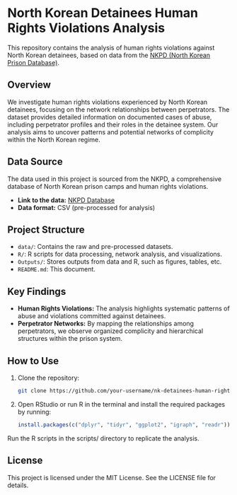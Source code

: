 # North Korean Detainees Human Rights Violations Analysis

This repository contains the analysis of human rights violations against North Korean detainees, based on data from the [NKPD (North Korean Prison Database)](https://nkpd.io/en/library/?q=(allAggregations:!f,from:0,includeUnpublished:!f,limit:30,order:asc,sort:title,treatAs:number,unpublished:!f)).

## Overview

We investigate human rights violations experienced by North Korean detainees, focusing on the network relationships between perpetrators. The dataset provides detailed information on documented cases of abuse, including perpetrator profiles and their roles in the detainee system. Our analysis aims to uncover patterns and potential networks of complicity within the North Korean regime.

## Data Source

The data used in this project is sourced from the NKPD, a comprehensive database of North Korean prison camps and human rights violations.

- **Link to the data:** [NKPD Database](https://nkpd.io/en/library/?q=(allAggregations:!f,from:0,includeUnpublished:!f,limit:30,order:asc,sort:title,treatAs:number,unpublished:!f))
- **Data format:** CSV (pre-processed for analysis)

## Project Structure

- `data/`: Contains the raw and pre-processed datasets.
- `R/`: R scripts for data processing, network analysis, and visualizations.
- `Outputs/`: Stores outputs from data and R, such as figures, tables, etc.
- `README.md`: This document.

## Key Findings

- **Human Rights Violations:** The analysis highlights systematic patterns of abuse and violations committed against detainees.
- **Perpetrator Networks:** By mapping the relationships among perpetrators, we observe organized complicity and hierarchical structures within the prison system.

## How to Use

1. Clone the repository:
   ```bash
   git clone https://github.com/your-username/nk-detainees-human-rights.git
   ```
   
2. Open RStudio or run R in the terminal and install the required packages by running:
   ```r
   install.packages(c("dplyr", "tidyr", "ggplot2", "igraph", "readr"))
   ```

Run the R scripts in the scripts/ directory to replicate the analysis.

## License
This project is licensed under the MIT License. See the LICENSE file for details.
